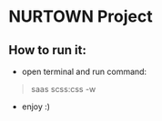# NURTOWN Project

## How to run it:

- open terminal and run command: 
> saas scss:css -w
- enjoy :)
